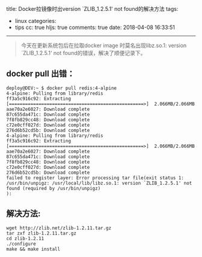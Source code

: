 title: Docker拉镜像时出version `ZLIB_1.2.5.1' not found的解决方法
tags:
  - linux
categories:
  - tips
cc: true
hljs: true
comments: true
date: 2018-04-08 16:33:51
---
> 今天在更新系统包后在拉取docker image 时莫名出现libz.so.1: version `ZLIB_1.2.5.1' not found的错误，解决了顺便记录下。

## docker pull 出错：
```
deploy@DEV:~ $ docker pull redis:4-alpine
4-alpine: Pulling from library/redis
ff3a5c916c92: Extracting [==================================================>]  2.066MB/2.066MB
aae70a2e6027: Download complete
87c655da471c: Download complete
7f8fb829cc48: Download complete
c72e0cff027d: Download complete
276d6b52cd5b: Download complete
4-alpine: Pulling from library/redis
ff3a5c916c92: Extracting [==================================================>]  2.066MB/2.066MB
aae70a2e6027: Download complete
87c655da471c: Download complete
7f8fb829cc48: Download complete
c72e0cff027d: Download complete
276d6b52cd5b: Download complete
failed to register layer: Error processing tar file(exit status 1: /usr/bin/unpigz: /usr/local/lib/libz.so.1: version `ZLIB_1.2.5.1' not found (required by /usr/bin/unpigz)
):
```
## 解决方法:
```
wget http://zlib.net/zlib-1.2.11.tar.gz
tar zxf zlib-1.2.11.tar.gz
cd zlib-1.2.11
./configure
make && make install
```
